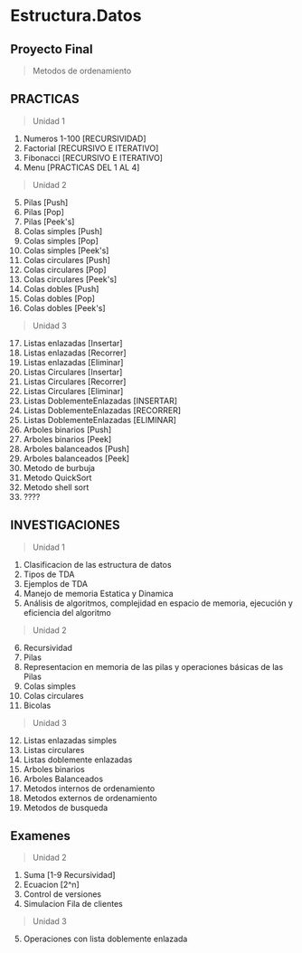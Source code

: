 # Estructura.Datos

## Proyecto Final
 > Metodos de ordenamiento

## PRACTICAS 
 > Unidad 1
 1. Numeros 1-100 [RECURSIVIDAD]
 2. Factorial [RECURSIVO E ITERATIVO]
 3. Fibonacci [RECURSIVO E ITERATIVO]
 4. Menu [PRACTICAS DEL 1 AL 4]
 > Unidad 2
 5. Pilas [Push]
 6. Pilas [Pop]
 7. Pilas [Peek's]
 8. Colas simples [Push]
 9. Colas simples [Pop]
 10. Colas simples [Peek's]
 11. Colas circulares [Push]
 12. Colas circulares [Pop]
 13. Colas circulares [Peek's]
 14. Colas dobles [Push]
 15. Colas dobles [Pop]
 16. Colas dobles [Peek's]
 > Unidad 3
 17. Listas enlazadas [Insertar]
 18. Listas enlazadas [Recorrer]
 19. Listas enlazadas [Eliminar]
 20. Listas Circulares [Insertar]
 21. Listas Circulares [Recorrer]
 22. Listas Circulares [Eliminar]
 23. Listas DoblementeEnlazadas [INSERTAR]
 24. Listas DoblementeEnlazadas [RECORRER]
 25. Listas DoblementeEnlazadas [ELIMINAR]
 26. Arboles binarios [Push]
 27. Arboles binarios [Peek]
 28. Arboles balanceados [Push]
 29. Arboles balanceados [Peek]
 30. Metodo de burbuja
 31. Metodo QuickSort
 32. Metodo shell sort
 33. ????
 
## INVESTIGACIONES 
 > Unidad 1
 1. Clasificacion de las estructura de datos
 2. Tipos de TDA
 3. Ejemplos de TDA
 4. Manejo de memoria Estatica y Dinamica
 5. Análisis de algoritmos, complejidad en espacio de memoria, ejecución y eficiencia del algoritmo
 > Unidad 2
 6. Recursividad
 7. Pilas
 8. Representacion en memoria de las pilas y operaciones básicas de las Pilas
 9. Colas simples
 10. Colas circulares
 11. Bicolas
 > Unidad 3
 12. Listas enlazadas simples
 13. Listas circulares
 14. Listas doblemente enlazadas 
 15. Arboles binarios
 16. Arboles Balanceados
 17. Metodos internos de ordenamiento
 18. Metodos externos de ordenamiento
 19. Metodos de busqueda
 ## Examenes
 > Unidad 2
 1. Suma [1-9 Recursividad]
 2. Ecuacion [2^n]
 3. Control de versiones
 4. Simulacion Fila de clientes
 > Unidad 3
 5. Operaciones con lista doblemente enlazada
 
